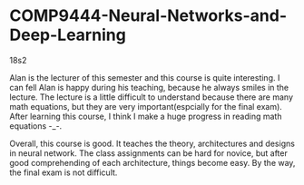 # COMP9444-Neural-Networks-and-Deep-Learning

18s2


 Alan is the lecturer of this semester and this course is quite interesting. I can fell Alan is happy during his teaching, because he always smiles in the lecture. The lecture is a little difficult to understand because there are many math equations, but they are very important(espcially for the final exam). After learning this course, I think I make a huge progress in reading math equations  -_-.   
 
 
 Overall, this course is good. It teaches the theory, architectures and designs in neural network. The class assignments can be hard for novice, but after good comprehending of each architecture, things become easy. By the way, the final exam is not difficult.
